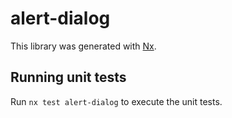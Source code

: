 # alert-dialog

This library was generated with [Nx](https://nx.dev).

## Running unit tests

Run `nx test alert-dialog` to execute the unit tests.
